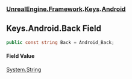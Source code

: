 ### [UnrealEngine.Framework](UnrealEngine_Framework.md 'UnrealEngine.Framework').[Keys](Keys.md 'UnrealEngine.Framework.Keys').[Android](Keys_Android.md 'UnrealEngine.Framework.Keys.Android')
## Keys.Android.Back Field
```csharp
public const string Back = Android_Back;
```
#### Field Value
[System.String](https://docs.microsoft.com/en-us/dotnet/api/System.String 'System.String')
